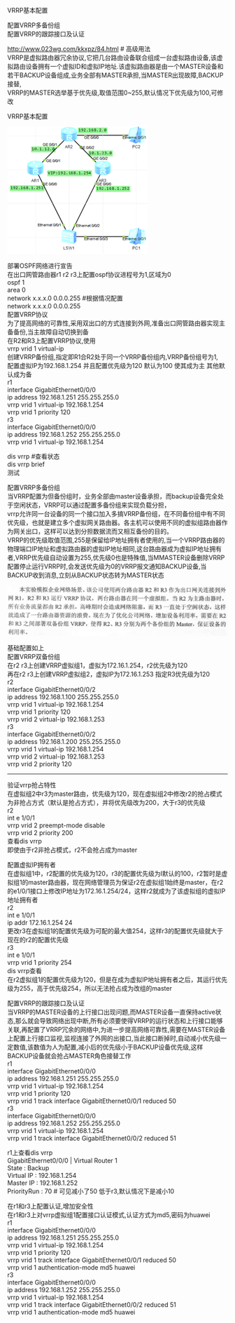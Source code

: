 VRRP基本配置

配置VRRP多备份组  
配置VRRP的跟踪接口及认证

http://www.023wg.com/kkxpz/84.html \# 高级用法  
VRRP是虚拟路由器冗余协议,它把几台路由设备联合组成一台虚拟路由设备,该虚拟路由设备拥有一个虚拟ID和虚拟IP地址.该虚拟路由器是由一个MASTER设备和若干BACKUP设备组成,业务全部有MASTER承担,当MASTER出现故障,BACKUP接替,  
VRRP的MASTER选举基于优先级,取值范围0\~255,默认情况下优先级为100,可修改

VRRP基本配置  


![](media/d7e8a4e94ca78942eb5f9300fc7a91b3.png)

  
部署OSPF网络进行宣告  
在出口网管路由器r1 r2 r3上配置ospf协议进程号为1,区域为0  
ospf 1  
area 0  
network x.x.x.0 0.0.0.255 \#根据情况配置  
network x.x.x.0 0.0.0.255  
配置VRRP协议  
为了提高网络的可靠性,采用双出口的方式连接到外网,准备出口网管路由器实现主备备份,当主故障自动切换到备  
在R2和R3上配置VRRP协议,使用  
vrrp vrid 1 virtual-ip  
创建VRRP备份组,指定即R1合R2处于同一个VRRP备份组内,VRRP备份组号为1,  
配置虚拟IP为192.168.1.254 并且配置优先级为120 默认为100 使其成为主
其他默认成为备  
r1  
interface GigabitEthernet0/0/0  
ip address 192.168.1.251 255.255.255.0  
vrrp vrid 1 virtual-ip 192.168.1.254  
vrrp vrid 1 priority 120  
r3  
interface GigabitEthernet0/0/0  
ip address 192.168.1.252 255.255.255.0  
vrrp vrid 1 virtual-ip 192.168.1.254  
  
dis vrrp \#查看状态  
dis vrrp brief  
测试  
  
  
配置VRRP多备份组  
当VRRP配置为但备份组时，业务全部由master设备承担，而backup设备完全处于空闲状态，VRRP可以通过配置多备份组来实现负载分担，  
vrrp允许同一台设备的同一个接口加入多搞VRRP备份组，在不同备份组中有不同优先级，也就是建立多个虚拟网关路由器。各主机可以使用不同的虚拟组路由器作为网关出口，这样可以达到分担数据流而又相互备份的目的。  
VRRP的优先级取值范围,255是保留给IP地址拥有者使用的,当一个VRRP路由器的物理端口IP地址和虚拟路由器的虚拟IP地址相同,这台路由器成为虚拟IP地址拥有者,VRRP优先级自动设置为255,优先级0也是特殊值,当MMASTER设备删除VRRP配置停止运行VRRP时,会发送优先级为0的VRRP报文通知BACKUP设备,当BACKUP收到消息,立刻从BACKUP状态转为MASTER状态  


![](media/89ba40a3254061e578740dd0874a6cf5.png)

  
基础配置如上  
配置VRRP双备份组  
在r2 r3上创建VRRP虚拟组1，虚拟为172.16.1.254，r2优先级为120  
再在r2 r3上创建VRRP虚拟组2，虚拟IP为172.16.1.253 指定R3优先级为120  
r2  
interface GigabitEthernet0/0/2  
ip address 192.168.1.100 255.255.255.0  
vrrp vrid 1 virtual-ip 192.168.1.254  
vrrp vrid 1 priority 120  
vrrp vrid 2 virtual-ip 192.168.1.253  
r3  
interface GigabitEthernet0/0/2  
ip address 192.168.1.200 255.255.255.0  
vrrp vrid 1 virtual-ip 192.168.1.254  
vrrp vrid 2 virtual-ip 192.168.1.253  
vrrp vrid 2 priority 120  
  
------------------------------  
验证vrrp抢占特性  
在虚拟组2中r3为master路由，优先级为120，现在虚拟组2中修改r2的抢占模式为非抢占方式（默认是抢占方式），并将优先级改为200，大于r3的优先级  
r2  
int e 1/0/1  
vrrp vrid 2 preempt-mode disable  
vrrp vrid 2 priority 200  
查看dis vrrp  
即使由于r2非抢占模式，r2不会抢占成为master

配置虚拟IP拥有者  
在虚拟组1中，r2配置的优先级为120，r3的配置优先级为I默认的100，r2暂时是虚拟组1的master路由器，现在网络管理员为保证r2在虚拟组1始终是master，在r2的e1/0/1接口上修改IP地址为172.16.1.254/24，这样r2就成为了该虚拟组的虚拟IP地址拥有者  
r2  
int e 1/0/1  
ip addr 172.16.1.254 24  
更改r3在虚拟组1的配置优先级为可配的最大值254，这样r3的配置优先级就大于现在的r2的配置优先级  
r3  
int e 1/0/1  
vrrp vrid 1 priority 254  
dis vrrp查看  
在r2虚拟组1的配置优先级为120，但是在成为虚拟IP地址拥有者之后，其运行优先级为255，高于优先级254，所以无法抢占成为改组的master  
  
  
配置VRRP的跟踪接口及认证  
当VRRP的MASTER设备的上行接口出现问题,而MASTER设备一直保持active状态,那么就会导致网络出现中断,所有必须要使得VRRP的运行状态和上行接口能够关联,再配置了VRRP冗余的网络中,为进一步提高网络可靠性,需要在MASTER设备上配置上行接口监视,监视连接了外网的出接口,当此接口断掉时,自动减小优先级一定数值,该数值为人为配置,减小后的优先级小于BACKUP设备优先级,这样BACKUP设备就会抢占MASTER角色接替工作  
r1  
interface GigabitEthernet0/0/0  
ip address 192.168.1.251 255.255.255.0  
vrrp vrid 1 virtual-ip 192.168.1.254  
vrrp vrid 1 priority 120  
vrrp vrid 1 track interface GigabitEthernet0/0/1 reduced 50  
r3  
interface GigabitEthernet0/0/0  
ip address 192.168.1.252 255.255.255.0  
vrrp vrid 1 virtual-ip 192.168.1.254  
vrrp vrid 1 track interface GigabitEthernet0/0/2 reduced 51  
  
r1上查看dis vrrp  
GigabitEthernet0/0/0 \| Virtual Router 1  
State : Backup  
Virtual IP : 192.168.1.254  
Master IP : 192.168.1.252  
PriorityRun : 70 \# 可见减小了50 低于r3,默认情况下是减小10

在r1和r3上配置认证,增加安全性  
在r1和r3上对vrrp虚拟组1配置接口认证模式,认证方式为md5,密码为huawei  
r1  
interface GigabitEthernet0/0/0  
ip address 192.168.1.251 255.255.255.0  
vrrp vrid 1 virtual-ip 192.168.1.254  
vrrp vrid 1 priority 120  
vrrp vrid 1 track interface GigabitEthernet0/0/1 reduced 50  
vrrp vrid 1 authentication-mode md5 huawei  
r3  
interface GigabitEthernet0/0/0  
ip address 192.168.1.252 255.255.255.0  
vrrp vrid 1 virtual-ip 192.168.1.254  
vrrp vrid 1 track interface GigabitEthernet0/0/2 reduced 51  
vrrp vrid 1 authentication-mode md5 huawei
